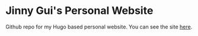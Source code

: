 # Jinny Gui's Personal Website

Github repo for my Hugo based personal website. You can see the site [here](http://jg925.github.io/).
